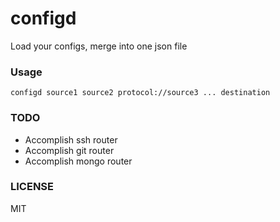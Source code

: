 # configd
Load your configs, merge into one json file

### Usage

`configd source1 source2 protocol://source3 ... destination`

### TODO

* Accomplish ssh router
* Accomplish git router
* Accomplish mongo router

### LICENSE

MIT
